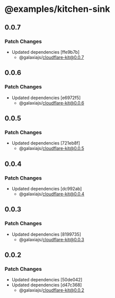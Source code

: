 # @examples/kitchen-sink

## 0.0.7

### Patch Changes

- Updated dependencies [ffe9b7b]
  - @galaxiajs/cloudflare-kit@0.0.7

## 0.0.6

### Patch Changes

- Updated dependencies [e6972f5]
  - @galaxiajs/cloudflare-kit@0.0.6

## 0.0.5

### Patch Changes

- Updated dependencies [721eb8f]
  - @galaxiajs/cloudflare-kit@0.0.5

## 0.0.4

### Patch Changes

- Updated dependencies [dc992ab]
  - @galaxiajs/cloudflare-kit@0.0.4

## 0.0.3

### Patch Changes

- Updated dependencies [8199735]
  - @galaxiajs/cloudflare-kit@0.0.3

## 0.0.2

### Patch Changes

- Updated dependencies [50de042]
- Updated dependencies [d47c368]
  - @galaxiajs/cloudflare-kit@0.0.2

